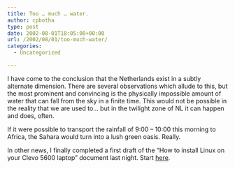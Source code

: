 ```yaml
---
title: Too … much … water.
author: cpbotha
type: post
date: 2002-08-01T18:05:00+00:00
url: /2002/08/01/too-much-water/
categories:
  - Uncategorized

---
```

I have come to the conclusion that the Netherlands exist in a subtly alternate dimension. There are several observations which allude to this, but the most prominent and convincing is the physically impossible amount of water that can fall from the sky in a finite time. This would not be possible in the reality that we are used to&#8230; but in the twilight zone of NL it can happen and does, often.

If it were possible to transport the rainfall of 9:00 &#8211; 10:00 this morning to Africa, the Sahara would turn into a lush green oasis. Really.

In other news, I finally completed a first draft of the &#8220;How to install Linux on your Clevo 5600 laptop&#8221; document last night. Start [here][1].

 [1]: http://cpbotha.net/my_laptop.html
